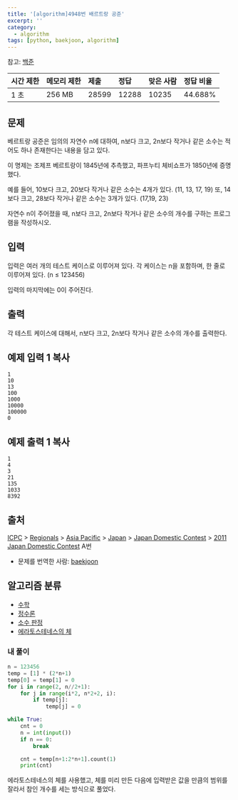 ```yaml
---
title: '[algorithm]4948번 배르트랑 공준'
excerpt: ''
category:
  - algorithm
tags: [python, baekjoon, algorithm]
---
```


참고: [백준](https://www.acmicpc.net/problem/4948)

| 시간 제한 | 메모리 제한 | 제출  | 정답  | 맞은 사람 | 정답 비율 |
| :-------- | :---------- | :---- | :---- | :-------- | :-------- |
| 1 초      | 256 MB      | 28599 | 12288 | 10235     | 44.688%   |

## 문제

베르트랑 공준은 임의의 자연수 n에 대하여, n보다 크고, 2n보다 작거나 같은 소수는 적어도 하나 존재한다는 내용을 담고 있다.

이 명제는 조제프 베르트랑이 1845년에 추측했고, 파프누티 체비쇼프가 1850년에 증명했다.

예를 들어, 10보다 크고, 20보다 작거나 같은 소수는 4개가 있다. (11, 13, 17, 19) 또, 14보다 크고, 28보다 작거나 같은 소수는 3개가 있다. (17,19, 23)

자연수 n이 주어졌을 때, n보다 크고, 2n보다 작거나 같은 소수의 개수를 구하는 프로그램을 작성하시오.

## 입력

입력은 여러 개의 테스트 케이스로 이루어져 있다. 각 케이스는 n을 포함하며, 한 줄로 이루어져 있다. (n ≤ 123456)

입력의 마지막에는 0이 주어진다.

## 출력

각 테스트 케이스에 대해서, n보다 크고, 2n보다 작거나 같은 소수의 개수를 출력한다.

## 예제 입력 1 복사

```
1
10
13
100
1000
10000
100000
0
```

## 예제 출력 1 복사

```
1
4
3
21
135
1033
8392
```

## 출처

[ICPC](https://www.acmicpc.net/category/1) > [Regionals](https://www.acmicpc.net/category/7) > [Asia Pacific](https://www.acmicpc.net/category/42) > [Japan](https://www.acmicpc.net/category/43) > [Japan Domestic Contest](https://www.acmicpc.net/category/44) > [2011 Japan Domestic Contest](https://www.acmicpc.net/category/detail/201) A번

- 문제를 번역한 사람: [baekjoon](https://www.acmicpc.net/user/baekjoon)

## 알고리즘 분류

- [수학](https://www.acmicpc.net/problem/tag/124)
- [정수론](https://www.acmicpc.net/problem/tag/95)
- [소수 판정](https://www.acmicpc.net/problem/tag/9)
- [에라토스테네스의 체](https://www.acmicpc.net/problem/tag/67)

### 내 풀이

```python
n = 123456
temp = [1] * (2*n+1)
temp[0] = temp[1] = 0
for i in range(2, n//2+1):
    for j in range(i*2, n*2+2, i):
        if temp[j]:
            temp[j] = 0

while True:
    cnt = 0
    n = int(input())
    if n == 0:
        break

    cnt = temp[n+1:2*n+1].count(1)
    print(cnt)
```

에라토스테네스의 체를 사용했고, 체를 미리 만든 다음에 입력받은 값을 만큼의 범위를 잘라서 참인 개수를 세는 방식으로 풀었다.
